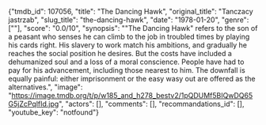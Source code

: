 {"tmdb_id": 107056, "title": "The Dancing Hawk", "original_title": "Tanczacy jastrzab", "slug_title": "the-dancing-hawk", "date": "1978-01-20", "genre": [""], "score": "0.0/10", "synopsis": "\"The Dancing Hawk\" refers to the son of a peasant who senses he can climb to the job in troubled times by playing his cards right. His slavery to work match his ambitions, and gradually he reaches the social position he desires. But the costs have included a dehumanized soul and a loss of a moral conscience. People have had to pay for his advancement, including those nearest to him. The downfall is equally painful: either imprisonment or the easy wasy out are offered as the alternatives.", "image": "https://image.tmdb.org/t/p/w185_and_h278_bestv2/1pQDUMf5BIQwDQ65G5jZcPqlfId.jpg", "actors": [], "comments": [], "recommandations_id": [], "youtube_key": "notfound"}